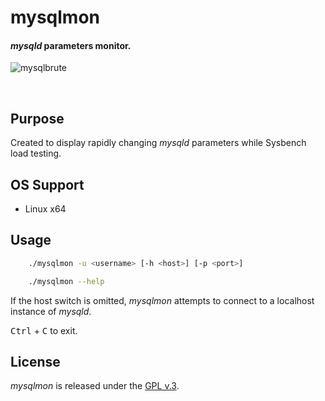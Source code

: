 
# mysqlmon

#### *mysqld* parameters monitor.


[1]: https://tinram.github.io/images/mysqlmon.png
![mysqlbrute][1]

<br>

## Purpose

Created to display rapidly changing *mysqld* parameters while Sysbench load testing.


## OS Support

+ Linux x64


## Usage

```bash
    ./mysqlmon -u <username> [-h <host>] [-p <port>]

    ./mysqlmon --help
```

If the host switch is omitted, *mysqlmon* attempts to connect to a localhost instance of *mysqld*.

<kbd>Ctrl</kbd> + <kbd>C</kbd> to exit.


## License

*mysqlmon* is released under the [GPL v.3](https://www.gnu.org/licenses/gpl-3.0.html).
